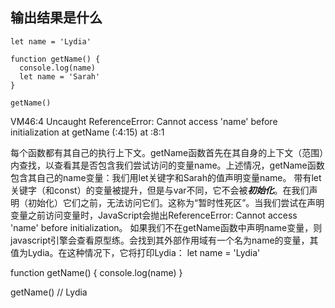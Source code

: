 
## 输出结果是什么
```
let name = 'Lydia'

function getName() {
  console.log(name)
  let name = 'Sarah'
}

getName()
```
VM46:4 Uncaught ReferenceError: Cannot access 'name' before initialization
    at getName (<anonymous>:4:15)
    at <anonymous>:8:1

每个函数都有其自己的执行上下文。getName函数首先在其自身的上下文（范围）内查找，以查看其是否包含我们尝试访问的变量name。上述情况，getName函数包含其自己的name变量：我们用let关键字和Sarah的值声明变量name。
带有let关键字（和const）的变量被提升，但是与var不同，它不会被***初始化***。在我们声明（初始化）它们之前，无法访问它们。这称为“暂时性死区”。当我们尝试在声明变量之前访问变量时，JavaScript会抛出ReferenceError: Cannot access 'name' before initialization。
如果我们不在getName函数中声明name变量，则javascript引擎会查看原型练。会找到其外部作用域有一个名为name的变量，其值为Lydia。在这种情况下，它将打印Lydia：
let name = 'Lydia'

function getName() {
  console.log(name)
}

getName() // Lydia